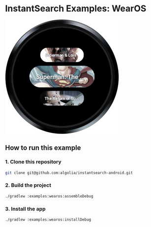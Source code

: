 # InstantSearch Examples: WearOS

![InstantSearch Examples for WearOS](/docs/img/examples/wearos.png)

## How to run this example

### 1. Clone this repository

```sh
git clone git@github.com:algolia/instantsearch-android.git
```

### 2. Build the project

```sh
./gradlew :examples:wearos:assembleDebug
```

### 3. Install the app

```sh
./gradlew :examples:wearos:installDebug
```
